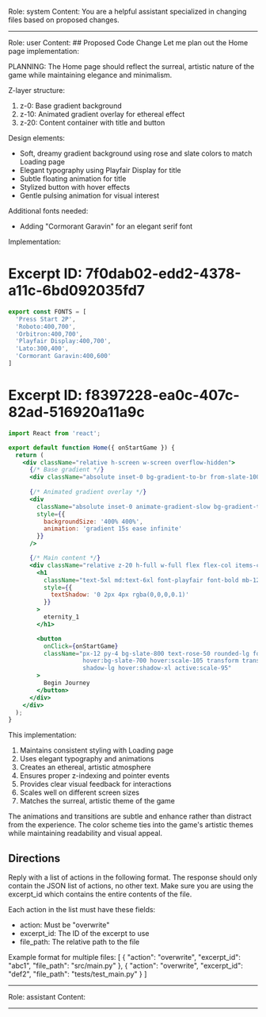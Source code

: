 Role: system
Content: You are a helpful assistant specialized in changing files based on proposed changes.
__________________
Role: user
Content: ## Proposed Code Change
Let me plan out the Home page implementation:

PLANNING:
The Home page should reflect the surreal, artistic nature of the game while maintaining elegance and minimalism. 

Z-layer structure:
1. z-0: Base gradient background
2. z-10: Animated gradient overlay for ethereal effect
3. z-20: Content container with title and button

Design elements:
- Soft, dreamy gradient background using rose and slate colors to match Loading page
- Elegant typography using Playfair Display for title
- Subtle floating animation for title
- Stylized button with hover effects
- Gentle pulsing animation for visual interest

Additional fonts needed:
- Adding "Cormorant Garavin" for an elegant serif font

Implementation:

# Excerpt ID: 7f0dab02-edd2-4378-a11c-6bd092035fd7
```js src/fontManifest.js
export const FONTS = [
  'Press Start 2P',
  'Roboto:400,700', 
  'Orbitron:400,700',
  'Playfair Display:400,700',
  'Lato:300,400',
  'Cormorant Garavin:400,600'
]
```

# Excerpt ID: f8397228-ea0c-407c-82ad-516920a11a9c
```jsx src/pages/Home.jsx
import React from 'react';

export default function Home({ onStartGame }) {
  return (
    <div className="relative h-screen w-screen overflow-hidden">
      {/* Base gradient */}
      <div className="absolute inset-0 bg-gradient-to-br from-slate-100 to-rose-100 opacity-90 pointer-events-none" />
      
      {/* Animated gradient overlay */}
      <div 
        className="absolute inset-0 animate-gradient-slow bg-gradient-to-br from-slate-200/50 via-rose-100/50 to-slate-100/50 pointer-events-none"
        style={{
          backgroundSize: '400% 400%',
          animation: 'gradient 15s ease infinite'
        }}
      />

      {/* Main content */}
      <div className="relative z-20 h-full w-full flex flex-col items-center justify-center p-4">
        <h1 
          className="text-5xl md:text-6xl font-playfair font-bold mb-12 text-slate-800 text-center leading-tight animate-float"
          style={{
            textShadow: '0 2px 4px rgba(0,0,0,0.1)'
          }}
        >
          eternity_1
        </h1>

        <button
          onClick={onStartGame}
          className="px-12 py-4 bg-slate-800 text-rose-50 rounded-lg font-cormorant text-xl tracking-wider
                     hover:bg-slate-700 hover:scale-105 transform transition-all duration-300
                     shadow-lg hover:shadow-xl active:scale-95"
        >
          Begin Journey
        </button>
      </div>
    </div>
  );
}
```

This implementation:
1. Maintains consistent styling with Loading page
2. Uses elegant typography and animations
3. Creates an ethereal, artistic atmosphere
4. Ensures proper z-indexing and pointer events
5. Provides clear visual feedback for interactions
6. Scales well on different screen sizes
7. Matches the surreal, artistic theme of the game

The animations and transitions are subtle and enhance rather than distract from the experience. The color scheme ties into the game's artistic themes while maintaining readability and visual appeal.

## Directions
Reply with a list of actions in the following format. The response should only contain the JSON list of actions, no other text.
Make sure you are using the excerpt_id which contains the entire contents of the file.

Each action in the list must have these fields:
- action: Must be "overwrite"
- excerpt_id: The ID of the excerpt to use
- file_path: The relative path to the file

Example format for multiple files:
[
    {
        "action": "overwrite",
        "excerpt_id": "abc1",
        "file_path": "src/main.py"
    },
    {
        "action": "overwrite",
        "excerpt_id": "def2",
        "file_path": "tests/test_main.py"
    }
]
__________________
Role: assistant
Content: 
__________________
